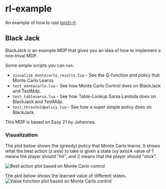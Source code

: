 # rl-example
An example of how to use [torch-rl](https://github.com/vpong/torch-rl).

## Black Jack
BlackJack is an example MDP that gives you an idea of how to implement a
non-trival MDP.

Some simple scripts you can run:
* `visualize_montecarlo_results.lua` - See the Q-function and policy that Monte
  Carlo Learns.
* `test_montecarlo.lua` - See how Monte Carlo Control does on BlackJack and
  TestMdp.
* `test_tablesarsa.lua` - See how Table-Lookup Sarsa Lambda does on BlackJack
  and TestMdp.
* `test_thresholdpolicy.lua` - See how a super simple policy does on BlackJack.

This MDP is based on Easy 21 by Johannes.

### Visualization
The plot below shows the (greedy) policy that Monte Carlo learns. It shows what
the best action (z axis) to take is given a state (xy axis)A value of 1 means
the player should "hit", and 2 means that the player should "stick".

![Best action plot based on Monte Carlo
control](images/montecarlo_best_action_plot.png "Best action action based on
Monte Carlo")

The plot below shows the learned value of different states.  ![Value function
plot based on Monte Carlo control](images/montecarlo_v_plot.png "Value function
plot based on Monte Carlo")
